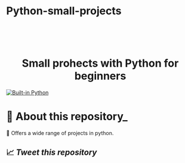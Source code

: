 # Python-small-projects
<h1 align="center">
  <br>

  <br>
  <B>Small prohects with Python for beginners</B>

  <br>
</h1>

[![Built-in Python](https://ForTheBadge.com/images/badges/made-with-python.svg)](https://www.python.org/)

# 💭 **About this repository_**
💠  Offers a wide range of projects in python. 




<h2> 📈<I> Tweet this repository </I> </h2>





